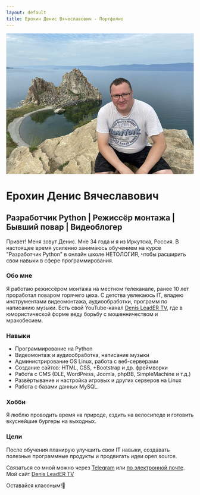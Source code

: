 ```yaml
---
layout: default
title: Ерохин Денис Вячеславович - Портфолио
---
```


![Мое Фото](img/photo1.jpg)

# Ерохин Денис Вячеславович
## Разработчик Python | Режиссёр монтажа | Бывший повар | Видеоблогер

Привет! Меня зовут Денис. Мне 34 года и я из Иркутска, Россия.
В настоящее время усиленно занимаюсь обучением на курсе "Разработчик Python" в онлайн школе НЕТОЛОГИЯ, чтобы расширить свои навыки в сфере программирования.

### Обо мне
Я работаю режиссёром монтажа на местном телеканале, ранее 10 лет проработал поваром горячего цеха. С детства увлекаюсь IT, владею инструментами видеомонтажа, аудиообработки, программ по написанию музыки. Есть свой YouTube-канал [Denis LeadER TV](https://www.youtube.com/@DenisLeadERTV), где в юмористической форме веду борьбу с мошенничеством и мракобесием.

### Навыки
- Программирование на Python
- Видеомонтаж и аудиообработка, написание музыки
- Администрирование OS Linux, работа с веб-серверами
- Создание сайтов: HTML, CSS, +Bootstrap и др. фреймворки
- Работа с CMS (DLE, WordPress, Joomla, phpBB, SimpleMachine и т.д.)
- Развёртывание и настройка игровых и других серверов на Linux
- Работа с базами данных MySQL.

### Хобби
Я люблю проводить время на природе, ездить на велосипеде и готовить вкуснейшие бургеры на выходных.

### Цели
После обучения планирую улучшить свои IT навыки, создавать полезные программные продукты и продвигать идеи open source.

Связаться со мной можно через [Telegram](https://t.me/LeadER_TV) или [по электронной почте](youtube@leadertv.ru). Мой сайт [Denis LeadER TV](https://leadertv.ru)

Оставайся классным!🚀
